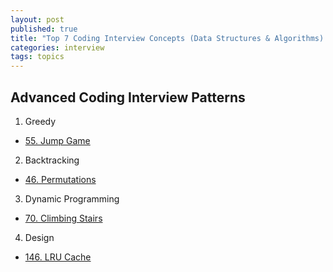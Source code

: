 ```yaml
---
layout: post
published: true
title: "Top 7 Coding Interview Concepts (Data Structures & Algorithms) - Basic III"
categories: interview
tags: topics 
---
```


## Advanced Coding Interview Patterns

1. Greedy
- [55. Jump Game](/interview/2023/05/21/jump-game/)

2. Backtracking
- [46. Permutations](/interview/2023/05/21/permutations/solution/)

3. Dynamic Programming
- [70. Climbing Stairs](/interview/2023/05/21/climbing-stairs/)

4. Design
- [146. LRU Cache](/interview/2023/05/21/lru-cache/)
